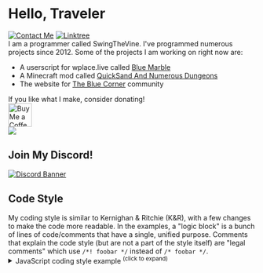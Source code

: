 <h1>Hello, Traveler</h1>
<a href="https://discordapp.com/users/394185816370315276" target="_blank"><img alt="Contact Me" src="https://img.shields.io/badge/Contact_Me-gray?style=flat&logo=Discord&logoColor=white&logoSize=auto&labelColor=cornflowerblue"></a>
<a href="https://linktr.ee/swingthevine" target="_blank"><img alt="Linktree" src="https://img.shields.io/badge/Linktree-gray?style=flat&logo=Linktree"></a>
<br>
I am a programmer called SwingTheVine. I've programmed numerous projects since 2012. Some of the projects I am working on right now are:
<ul>
  <li>A userscript for wplace.live called <a href="https://github.com/SwingTheVine/Wplace-BlueMarble" target="_blank" rel="noopener noreferrer">Blue Marble</a></li>
  <li>A Minecraft mod called <a href="https://github.com/SwingTheVine/QSAND-Minecraft" target="_blank" rel="noopener noreferrer">QuickSand And Numerous Dungeons</a></li>
  <li>The website for <a href="https://github.com/SwingTheVine/TheBlueCorner-Website" target="_blank" rel="noopener noreferrer">The Blue Corner</a> community</li>
</ul>
If you like what I make, consider donating!
<br>
<a href='https://ko-fi.com/P5P1TW1PB' target='_blank' rel="noopener noreferrer"><img height='48' src='https://storage.ko-fi.com/cdn/kofi2.png?v=3' border='0' alt='Buy Me a Coffee at ko-fi.com' /></a>
<br>
<a href="" target="_blank" rel="noopener noreferrer"><img src="https://github-readme-stats.vercel.app/api?username=swingthevine&show_icons=true&theme=transparent"/></a>
<h2>Join My Discord!</h2>
<a href="https://discord.gg/tpeBPy46hf" rel="noopener noreferrer"><img alt="Discord Banner" src="https://discord.com/api/guilds/796124137042608188/widget.png?style=banner4"></a>
<br>
<h2>Code Style</h2>
My coding style is similar to Kernighan & Ritchie (K&R), with a few changes to make the code more readable. In the examples, a "logic block" is a bunch of lines of code/comments that have a single, unified purpose. Comments that explain the code style (but are not a part of the style itself) are "legal comments" which use <code>/*! foobar */</code> instead of <code>/* foobar */</code>.
<details>
  <summary>
    JavaScript coding style example <sup>(click to expand)</sup>
  </summary>
  
  ```js
  /** This is a summary of the file's purpose as a top-of-file JSDoc comment.
  * This is an optional, detailed explanation.
  * The first line of the comment should be 1 sentence.
  * If more sentences are needed, they are put after the first line.
  * @since 1.2.3
  * @author SwingTheVine
  */

  /*! Import lines go here, usually in 1 logic block */
  import fs from 'fs';
  import { foo, bar } from './foobar.js';
  import { foo } from './foobar.js'; /*! There is ALWAYS a whitespace around the braces for imports. */

  /*! Import lines can optionally be grouped into logic blocks, based on type.
   * For example, all default imports could be grouped together, or all "require" imports could be in a different logic block from the "import"s.
   * If multiple logic blocks are used. There must ALWAYS be a comment before the logic block that explains the common logic of why all of the imports are in this specific logic block.
   * If there are multiple import logic blocks, there must ALWAYS be 1 blank line between them.
   */
  // CommonJS "imports" which require "require" in order to be imported
  import { createRequire } from 'module';
  const require = createRequire(import.meta.url);
  const terser = require('terser');
  const foo = require('foo');

  /*! There should ALWAYS be 1 blank line between the last import logic block, and the class definition logic block. */
  
  /** A 1 sentence description of what the class does.
   * An optional multi-line detailed description of what the class does.
   * @class Foo
   * @since 1.2.3
   * @example
   * // An example of how to use the Foo class
   */
  export default class Foo {
    /* An optional multi-line comment to further explain things about the Foo class.
     * This is rarely used, but comes in handy when you want to explain how the inside of the class works, but you don't want to flood the class JSDoc comment with details, since the JSDoc should only contain information about how to *use* the class and what the class *does*, not how the class *works*.
     * This multi-line comment should ALWAYS be right under the class definition.
     */

    /*! There should ALWAYS be 1 blank line after the logic block that defines the class. */

    /** This line should declare if this is the main constructor, or an overload.
     * An optional description of why this constructor should be used.
     * @param {*} foo - What foo is.
     * @param {*} bar - What bar is.
     * @since 1.2.3
     * @see {@link Foo}
     */
    constructor(foo, bar) { /*! Opening braces are ALWAYS on the same line as declaration */
      /*! There should NEVER be a whitespace before the first variable, and after the last variable. */

      /*! The blank line after the declaration is optional for constructors */
      this.foo = foo; // The description of foo should go here only if there is no JSDoc...
      this.bar = bar + 5; // ...but if the passed in variable is modified, a comment should be added to explain why.
      this.hatMan = 'a'; /*! Constants are ALWAYS camelCase */
      this.color = foo.RED_APPLE; /*! Enum variables are ALWAYS SCREAMING_SNAKE_CASE */
      /*! There is NEVER a blank line after the end of the last logic block in a statement */
    }
    /*! Closing braces are ALWAYS on their own line if the statement contains more than 1 line of code.
     * The closing brace is aligned with start of the statement.
     * However, if there are multiple closing braces, they can optionally be stacked onto the same line.
     */

    /** A 1 sentence description of what the function does.
     * An optional multi-line detailed description of what the function does.
     * @param {*} foo - What foo is.
     * @param {*} [bar=''] - What bar is.
     */
    function bar(foo, bar='') { /*! There should NEVER be a whitespace between the function name and the passed in variables.
     * There should NEVER be a whitespace before the first variable passed in when the variables are all on the same line as the function declaration.
     * There should NEVER be a whitespace after the last variable passed in when the variables are all on the same line as the function declaration.
     */
      /* An optional multi-line comment to further explain things about the bar function.
      * This is rarely used, but comes in handy when you want to explain how the inside of the function works, but you don't want to flood the function JSDoc comment with details, since the JSDoc should only contain information about how to *use* the function and what the function *does*, not how the function *works*.
      * This multi-line comment should ALWAYS be right under the function definition.
      */

      /*! There should ALWAYS be 1 blank line after the logic block that defines the function. */

      // Logic blocks with short comments use single-line comments.
      // Even if multiple single-line comments are needed.
      foo = `${foo} ${bar} + 5 foos`; /*! Template literals are prefered over strings when concatenating. */
      const barfoo = foo + 'apple'; /*! There should ALWAYS be a whitespace before and after math operators that do not use parentheses. */
      const flap = String.toLowerCase(foo + '.'); /*! There should NEVER be whitespaces after the opening parentheses, and before the closing parentheses (assuming the parentheses are on the same line). */

      /*! There should ALWAYS be 1 blank line between logic blocks. */

      // IF bar exists, AND the length of bar is greater than 0...
      if (!!bar && bar.length > 0) {

        // ...then prepend bar to foo
        const goo = `${bar}${foo}`;
        foo = goo;
      }

      // IF foo exists, then set bar to foo
      if (!!foo) {
        bar = foo; /*! When the entire conditional statement is 1 logic block, which includes all code within the conditional statement, and the conditional statement itself, there is NEVER a blank line after the statement declaration. */
      }

      /*! The comment line immediately above conditional statments SHOULD be spoken form of the conditional statement.
       * In addition, the comment ALWAYS uses all captital letters for logical operators and conditional statements.
       * E.g., "IF", "ELSE IF", "AND", "WHILE", "XOR", "NOT", "NOR", "greater than", "integer", "one", "bitwise OR", "then", "try", "exists"
       * In addition, the comment ALWAYS ends with an eclipse.
       * The eclipse is continued on the start of the next comment inside the conditional statment, and finishes the "thought" about what the conditional statement does.
       * If multiple comments are needed, then they MAY all start and end with eclipses to show a"continual thought process" that requires you to read multiple lines of comments, which arescattered apart.
       * However, if the conditional statement is 1 logic block, which includes all code within the conditional statement, and the conditional statement itself, then no eclipse is added, and the purpose of the logic statement is combined with the comment line that contains the spoken form of the conditional statement.
       * If nested logic is used within the conditional statement, it is written as follows...
       */

      // IF foobar exists...
      // ...AND foo exists...
      //    ...OR bar exists, AND goo exists...
      if (!!foobar && (!!foo || (!!bar && !!goo))) {

        // ...then set foobar to bar
        let goo = foo * bar; // Describe why foo * bar is used
        goo += 5; // Describe why 5 is being added here
        foobar = goo;
      }

      // Sum 1 + 1, then try to set a & b to the result
      const sum = ((a, b) => (a + b)); /*! Parentheses MIGHT be used around arrow functions and IIFEs. */
      try {
        const a, b = sum(1, 1);
      } catch (exception) { /*! It is perfered that the caught error variable be named "exception" */
        throw new Exception('lol get pwned');
      }
    } /*! There is ALWAYS no blank line after the last logic block, and the ending brace. */

    /** A 1 sentence description of what the function does.
     * An optional multi-line detailed description of what the function does.
     * @param {Object} [object] - NEVER describe the optional object here unless there are multiple objects being passed in.
     * @param {Array<string>} [object.never] - What never is.
     * @param {string} [object.gonna] - What gonna is.
     * @param {Boolean} [object.give] - What give is.
     * @param {Number} [object.number] - What you is.
     * @param {Number} [object.up] - What's up.
     * @since 1.2.3
     * @author SwingTheVine
     * @example
     * // One example
     * @example
     * // One example
     * @example
     * // One example
     */
    function #foo({
      never: [''], // A comment should describe each default value of these, ONLY if not described in @param
      gonna: '', // Going to hold "foobar" in gonna, or default to empty string if nothing is passed in.
      give: true,
      you: 1,
      up: 0.5, /*! Trailing comment is ALWAYS used on the last variable in objects UNLESS it causes lint warnings or errors. */
    } = {}) {

      never = ['foo', 'bar']; /*! Trailing comment is NEVER used on the last index of an array UNLESS it causes lint warnings or errors. */

      /*! Variables are named in the order of their most common denominator of what property they share. */
      const fooApple = undefined;
      const fooBar = undefined;
      const fooBarCarrot = undefined;
      const fooBarCarrotColor = 'orange';
      const fooHit = 'hurts others';
      const fooHitByBarFight = 'hurts me';
      const fooHitByTruck = 'hurts me more';

      /*! And the variable declarations can be in logic blocks */
      const bars = undefined;
      const barsLocations = undefined;
      const barsApple = undefined

      const barDrink = undefined;

      return true;
    }

    // Assume there is a JSDoc comment here
    function call() {

      #foo({
        you: false,
      });
    }
  }
  ```
</details>